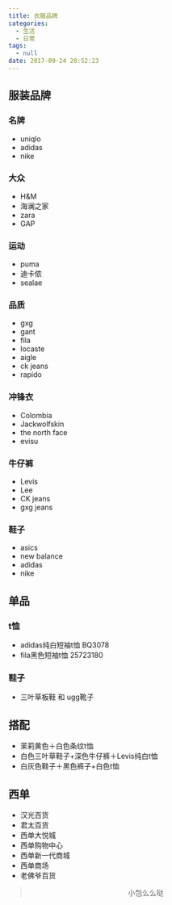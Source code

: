 ```yaml
---
title: 衣服品牌
categories:
  - 生活
  - 日常
tags:
  - null
date: 2017-09-24 20:52:23
---
```


## 服装品牌

### 名牌
- uniqlo
- adidas
- nike

### 大众
- H&M
- 海澜之家
- zara
- GAP

### 运动
- puma
- 迪卡侬
- sealae

### 品质
- gxg
- gant
- fila
- locaste
- aigle
- ck jeans
- rapido


### 冲锋衣
- Colombia
- Jackwolfskin
- the north face
- evisu

### 牛仔裤
- Levis
- Lee
- CK jeans
- gxg jeans

### 鞋子
- asics
- new balance
- adidas
- nike

## 单品

### t恤
- adidas纯白短袖t恤 BQ3078
- fila黑色短袖t恤 25723180

### 鞋子
- 三叶草板鞋 和 ugg靴子

## 搭配
- 茉莉黄色＋白色条纹t恤
- 白色三叶草鞋子+深色牛仔裤＋Levis纯白t恤
- 白灰色鞋子＋黑色裤子+白色t恤

## 西单
- 汉光百货
- 君太百货
- 西单大悦城
- 西单购物中心
- 西单新一代商城
- 西单商场
- 老佛爷百货

><div align=center>小包么么哒</div>
